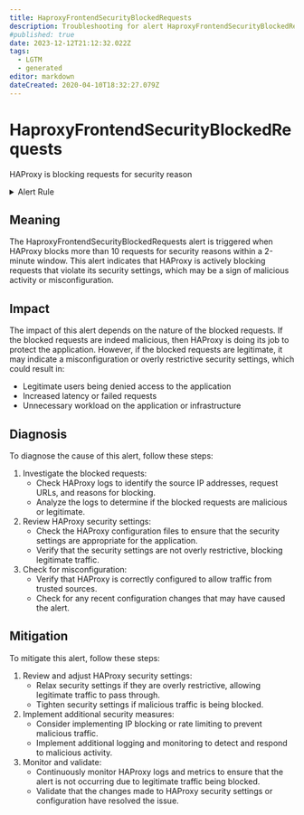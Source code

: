```yaml
---
title: HaproxyFrontendSecurityBlockedRequests
description: Troubleshooting for alert HaproxyFrontendSecurityBlockedRequests
#published: true
date: 2023-12-12T21:12:32.022Z
tags: 
  - LGTM
  - generated
editor: markdown
dateCreated: 2020-04-10T18:32:27.079Z
---
```


# HaproxyFrontendSecurityBlockedRequests

HAProxy is blocking requests for security reason

<details>
  <summary>Alert Rule</summary>

{{% rule "haproxy/haproxy-embedded-exporter-v2.yml" "HaproxyFrontendSecurityBlockedRequests" %}}

{{% comment %}}

```yaml
alert: HaproxyFrontendSecurityBlockedRequests
expr: sum by (proxy) (rate(haproxy_frontend_denied_connections_total[2m])) > 10
for: 2m
labels:
    severity: warning
annotations:
    summary: HAProxy frontend security blocked requests (instance {{ $labels.instance }})
    description: |-
        HAProxy is blocking requests for security reason
          VALUE = {{ $value }}
          LABELS = {{ $labels }}
    runbook: https://github.com/srerun/prometheus-alerts/blob/main/content/runbooks/embedded-exporter-v2/HaproxyFrontendSecurityBlockedRequests.md

```

{{% /comment %}}

</details>


## Meaning

The HaproxyFrontendSecurityBlockedRequests alert is triggered when HAProxy blocks more than 10 requests for security reasons within a 2-minute window. This alert indicates that HAProxy is actively blocking requests that violate its security settings, which may be a sign of malicious activity or misconfiguration.

## Impact

The impact of this alert depends on the nature of the blocked requests. If the blocked requests are indeed malicious, then HAProxy is doing its job to protect the application. However, if the blocked requests are legitimate, it may indicate a misconfiguration or overly restrictive security settings, which could result in:

* Legitimate users being denied access to the application
* Increased latency or failed requests
* Unnecessary workload on the application or infrastructure

## Diagnosis

To diagnose the cause of this alert, follow these steps:

1. Investigate the blocked requests:
	* Check HAProxy logs to identify the source IP addresses, request URLs, and reasons for blocking.
	* Analyze the logs to determine if the blocked requests are malicious or legitimate.
2. Review HAProxy security settings:
	* Check the HAProxy configuration files to ensure that the security settings are appropriate for the application.
	* Verify that the security settings are not overly restrictive, blocking legitimate traffic.
3. Check for misconfiguration:
	* Verify that HAProxy is correctly configured to allow traffic from trusted sources.
	* Check for any recent configuration changes that may have caused the alert.

## Mitigation

To mitigate this alert, follow these steps:

1. Review and adjust HAProxy security settings:
	* Relax security settings if they are overly restrictive, allowing legitimate traffic to pass through.
	* Tighten security settings if malicious traffic is being blocked.
2. Implement additional security measures:
	* Consider implementing IP blocking or rate limiting to prevent malicious traffic.
	* Implement additional logging and monitoring to detect and respond to malicious activity.
3. Monitor and validate:
	* Continuously monitor HAProxy logs and metrics to ensure that the alert is not occurring due to legitimate traffic being blocked.
	* Validate that the changes made to HAProxy security settings or configuration have resolved the issue.